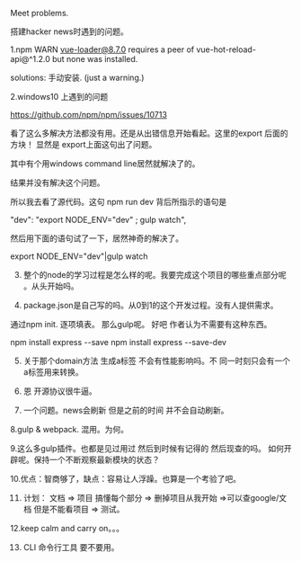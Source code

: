 Meet problems. 

搭建hacker news时遇到的问题。

1.npm WARN vue-loader@8.7.0 requires a peer of vue-hot-reload-api@^1.2.0 but none was installed.

solutions: 手动安装. (just a warning.)

2.windows10 上遇到的问题

https://github.com/npm/npm/issues/10713

看了这么多解决方法都没有用。还是从出错信息开始看起。这里的export 后面的方块！ 显然是 export上面这句出了问题。

其中有个用windows command line居然就解决了的。

结果并没有解决这个问题。

所以我去看了源代码。这句 npm run dev 背后所指示的语句是 

"dev": "export NODE_ENV=\"dev\" ; gulp watch",

然后用下面的语句试了一下，居然神奇的解决了。

export NODE_ENV="dev"|gulp watch

3. 整个的node的学习过程是怎么样的呢。我要完成这个项目的哪些重点部分呢 。从头开始吗。

4. package.json是自己写的吗。从0到1的这个开发过程。没有人提供需求。

通过npm init. 逐项填表。  那么gulp呢。 好吧 作者认为不需要有这种东西。

npm install express --save
npm install express --save-dev


5. 关于那个domain方法 生成a标签 不会有性能影响吗。不 同一时刻只会有一个a标签用来转换。

6.  恩 开源协议很牛逼。

7. 一个问题。news会刷新 但是之前的时间 并不会自动刷新。

8.gulp & webpack. 混用。为何。

9.这么多gulp插件。也都是见过用过 然后到时候有记得的 然后现查的吗。 如何开辟呢。保持一个不断观察最新模块的状态？

10.优点：智商够了，缺点：容易让人浮躁。也算是一个考验了吧。

11. 计划： 文档 => 项目 搞懂每个部分 => 删掉项目从我开始 =>可以查google/文档 但是不能看项目 => 测试。 

12.keep calm and carry on。。。

13. CLI 命令行工具 要不要用。